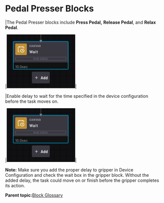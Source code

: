 # Pedal Presser Blocks

|The Pedal Presser blocks include **Press Pedal,** **Release Pedal**, and **Relax Pedal**.

|![](../Images/TaskCanvasBlockGlossary/Canvas-Block-Wait.png)|

|Enable delay to wait for the time specified in the device configuration before the task moves on.

|![](../Images/TaskCanvasBlockGlossary/Canvas-Block-Wait.png)|

**Note:** Make sure you add the proper delay to gripper in Device Configuration and check the wait box in the gripper block. Without the added delay, the task could move on or finish before the gripper completes its action.

**Parent topic:**[Block Glossary](../TaskCanvasBlockGlossary/BlockGlossaryOverview.md)

